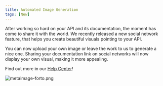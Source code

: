 ```yaml
---
title: Automated Image Generation
tags: [New]
---
```


After working so hard on your API and its documentation, the moment has come to share it with the world.
We recently released a new social network feature, that helps you create beautiful visuals pointing to your API.

You can now upload your own image or leave the work to us to generate a nice one. Sharing your documentation link on social networks will now display your own visual, making it more appealing.

Find out more in our [Help Center](https://docs.bump.sh/help/meta-images/)!

![metaimage-forto.png](/files/changelog/metaimage-forto.png)